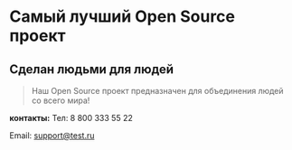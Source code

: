 # Самый лучший Open Source проект

## Сделан людьми для людей

> Наш Open Source проект предназначен для объединения людей со всего мира!

**контакты:**
Тел: 8 800 333 55 22

Email: [support@test.ru](support@test.ru)
